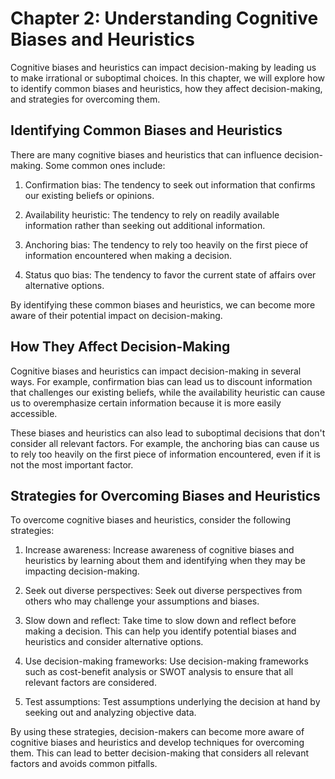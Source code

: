 Chapter 2: Understanding Cognitive Biases and Heuristics
========================================================

Cognitive biases and heuristics can impact decision-making by leading us to make irrational or suboptimal choices. In this chapter, we will explore how to identify common biases and heuristics, how they affect decision-making, and strategies for overcoming them.

Identifying Common Biases and Heuristics
----------------------------------------

There are many cognitive biases and heuristics that can influence decision-making. Some common ones include:

1. Confirmation bias: The tendency to seek out information that confirms our existing beliefs or opinions.

2. Availability heuristic: The tendency to rely on readily available information rather than seeking out additional information.

3. Anchoring bias: The tendency to rely too heavily on the first piece of information encountered when making a decision.

4. Status quo bias: The tendency to favor the current state of affairs over alternative options.

By identifying these common biases and heuristics, we can become more aware of their potential impact on decision-making.

How They Affect Decision-Making
-------------------------------

Cognitive biases and heuristics can impact decision-making in several ways. For example, confirmation bias can lead us to discount information that challenges our existing beliefs, while the availability heuristic can cause us to overemphasize certain information because it is more easily accessible.

These biases and heuristics can also lead to suboptimal decisions that don't consider all relevant factors. For example, the anchoring bias can cause us to rely too heavily on the first piece of information encountered, even if it is not the most important factor.

Strategies for Overcoming Biases and Heuristics
-----------------------------------------------

To overcome cognitive biases and heuristics, consider the following strategies:

1. Increase awareness: Increase awareness of cognitive biases and heuristics by learning about them and identifying when they may be impacting decision-making.

2. Seek out diverse perspectives: Seek out diverse perspectives from others who may challenge your assumptions and biases.

3. Slow down and reflect: Take time to slow down and reflect before making a decision. This can help you identify potential biases and heuristics and consider alternative options.

4. Use decision-making frameworks: Use decision-making frameworks such as cost-benefit analysis or SWOT analysis to ensure that all relevant factors are considered.

5. Test assumptions: Test assumptions underlying the decision at hand by seeking out and analyzing objective data.

By using these strategies, decision-makers can become more aware of cognitive biases and heuristics and develop techniques for overcoming them. This can lead to better decision-making that considers all relevant factors and avoids common pitfalls.
